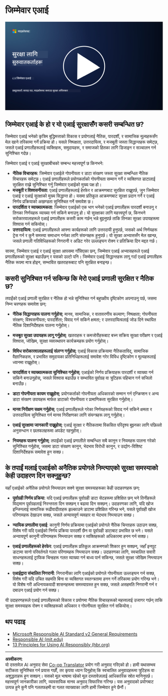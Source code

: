 <!--
CO_OP_TRANSLATOR_METADATA:
{
  "original_hash": "5e9775ee91bde7d44577891d5f11c4c5",
  "translation_date": "2025-09-04T00:04:05+00:00",
  "source_file": "8.3 Responsible AI.md",
  "language_code": "ne"
}
-->
# जिम्मेवार एआई

[![भिडियो हेर्नुहोस्](../../translated_images/8-3_placeholder.9a5623e020ef9751bfd82c06e3014edc976e2b2dc6ac5836571e63873a3c28b4.ne.png)](https://learn-video.azurefd.net/vod/player?id=b7517901-8f81-4475-b586-385a361c51e8)

## जिम्मेवार एआई के हो र यो एआई सुरक्षासँग कसरी सम्बन्धित छ?

जिम्मेवार एआई भनेको कृत्रिम बुद्धिमत्ताको विकास र प्रयोगलाई नैतिक, पारदर्शी, र सामाजिक मूल्यहरूसँग मेल खाने तरिकामा गर्ने प्रक्रिया हो। यसले निष्पक्षता, उत्तरदायित्व, र मजबूती जस्ता सिद्धान्तहरू समेट्छ, जसले एआई प्रणालीहरूलाई व्यक्तिहरू, समुदायहरू, र समाजको हितका लागि डिजाइन र सञ्चालन गर्न सुनिश्चित गर्दछ।

जिम्मेवार एआई र एआई सुरक्षाबीचको सम्बन्ध महत्त्वपूर्ण छ किनभने:

-   **नैतिक विचारहरू**: जिम्मेवार एआईले गोपनीयता र डाटा संरक्षण जस्ता सुरक्षा सम्बन्धित नैतिक विचारहरू समेट्छ। एआई प्रणालीहरूले प्रयोगकर्ताको गोपनीयता सम्मान गर्ने र व्यक्तिगत डाटालाई सुरक्षित राख्ने सुनिश्चित गर्नु जिम्मेवार एआईको मुख्य पक्ष हो।
-   **मजबूती र विश्वसनीयता**: एआई प्रणालीहरूलाई हेरफेर र आक्रमणबाट सुरक्षित राख्नुपर्छ, जुन जिम्मेवार एआई र एआई सुरक्षाको मुख्य सिद्धान्त हो। यसमा प्रतिकूल आक्रमणबाट सुरक्षा प्रदान गर्ने र एआई निर्णय प्रक्रियाको अखण्डता सुनिश्चित गर्ने समावेश छ।
-   **पारदर्शिता र व्याख्यात्मकता**: जिम्मेवार एआईको एक भाग भनेको एआई प्रणालीहरू पारदर्शी बनाउनु र तिनका निर्णयहरू व्याख्या गर्न सकिने बनाउनु हो। यो सुरक्षाका लागि महत्त्वपूर्ण छ, किनभने सरोकारवालाहरूले एआई प्रणालीहरू कसरी काम गर्छन् भन्ने बुझ्नुपर्छ ताकि तिनका सुरक्षा उपायहरूमा विश्वास गर्न सकियोस्।
-   **उत्तरदायित्व**: एआई प्रणालीहरूले आफ्ना कार्यहरूको लागि उत्तरदायी हुनुपर्छ, जसको अर्थ निर्णयहरू ट्रेस गर्न र कुनै समस्या समाधान गर्नका लागि संयन्त्रहरू हुनुपर्छ। यो सुरक्षा अभ्याससँग मेल खान्छ, जसले प्रणाली गतिविधिहरूको निगरानी र अडिट गरेर उल्लङ्घन रोक्न र प्रतिक्रिया दिन मद्दत गर्छ।

सारमा, जिम्मेवार एआई र एआई सुरक्षा आपसमा गाँसिएका छन्, जिम्मेवार एआई अभ्यासहरूले एआई प्रणालीहरूको सुरक्षा बढाउँछन् र यसको उल्टो पनि। जिम्मेवार एआई सिद्धान्तहरू लागू गर्दा एआई प्रणालीहरू नैतिक रूपमा मात्र होइन, सम्भावित खतराहरूबाट पनि सुरक्षित बनाइन्छ।

## कसरी सुनिश्चित गर्न सकिन्छ कि मेरो एआई प्रणाली सुरक्षित र नैतिक छ?

तपाईंको एआई प्रणाली सुरक्षित र नैतिक हो भन्ने सुनिश्चित गर्न बहुपक्षीय दृष्टिकोण अपनाउनु पर्छ, जसमा निम्न चरणहरू समावेश छन्:

- **नैतिक सिद्धान्तहरू पालना गर्नुहोस्**: मानव, सामाजिक, र वातावरणीय कल्याण; निष्पक्षता; गोपनीयता संरक्षण; विश्वसनीयता; पारदर्शिता; विवाद गर्न सकिने क्षमता; र उत्तरदायित्वलाई जोड दिने स्थापित नैतिक दिशानिर्देशहरू पालना गर्नुहोस्।

- **मजबूत सुरक्षा उपायहरू लागू गर्नुहोस्**: खतराहरू र कमजोरीहरूबाट बच्न सक्रिय सुरक्षा परीक्षण र एआई विश्वास, जोखिम, सुरक्षा व्यवस्थापन कार्यक्रमहरू प्रयोग गर्नुहोस्।

- **विविध सरोकारवालाहरूलाई संलग्न गर्नुहोस्**: एआई विकास प्रक्रियामा नैतिकताविद्, सामाजिक वैज्ञानिकहरू, र प्रभावित समुदायका प्रतिनिधिहरूलाई समावेश गरेर विविध दृष्टिकोण र मूल्यहरूलाई ध्यानमा राख्नुहोस्।

- **पारदर्शिता र व्याख्यात्मकता सुनिश्चित गर्नुहोस्**: एआईको निर्णय प्रक्रियाहरू पारदर्शी र व्याख्या गर्न सकिने बनाउनुहोस्, जसले विश्वास बढाउँछ र सम्भावित पूर्वाग्रह वा त्रुटिहरू पहिचान गर्न सजिलो बनाउँछ।

- **डाटा गोपनीयता कायम राख्नुहोस्**: प्रयोगकर्ताको गोपनीयता अधिकारको सम्मान गर्न एन्क्रिप्शन र अन्य डाटा संरक्षण उपायहरू मार्फत डाटाको गोपनीयता र प्रामाणिकता सुरक्षित गर्नुहोस्।

- **मानव निरीक्षण सक्षम गर्नुहोस्**: एआई प्रणालीहरूले गरेका निर्णयहरूको विवाद गर्न सकिने क्षमता र उत्तरदायित्व सुनिश्चित गर्न मानव निरीक्षणका लागि संयन्त्रहरू लागू गर्नुहोस्।

- **एआई सुरक्षामा जानकारी राख्नुहोस्**: एआई सुरक्षा र नैतिकतामा विकसित परिदृश्य बुझ्नका लागि पछिल्लो अनुसन्धान र छलफलहरूमा अपडेट रहनुहोस्।

- **नियमहरू पालना गर्नुहोस्**: तपाईंको एआई प्रणालीले सम्बन्धित सबै कानुन र नियमहरू पालना गरेको सुनिश्चित गर्नुहोस्, जसमा डाटा संरक्षण कानुन, भेदभाव विरोधी कानुन, र उद्योग-विशिष्ट दिशानिर्देशहरू समावेश हुन सक्छ।

## के तपाईं मलाई एआईको अनैतिक प्रयोगले निम्त्याएको सुरक्षा समस्याको केही उदाहरण दिन सक्नुहुन्छ?

यहाँ एआईको अनैतिक प्रयोगले निम्त्याउन सक्ने सुरक्षा समस्याहरूका केही उदाहरणहरू छन्:

- **पूर्वाग्रही निर्णय प्रक्रिया**: यदि एआई प्रणालीहरू पूर्वाग्रही डाटा सेटहरूमा प्रशिक्षित छन् भने तिनीहरूले विद्यमान पूर्वाग्रहलाई निरन्तरता दिन सक्छन् र बढावा दिन सक्छन्। उदाहरणका लागि, यदि खोज इन्जिनलाई सामाजिक रूढीवादीताहरू झल्काउने डाटामा प्रशिक्षित गरिन्छ भने, यसले पूर्वाग्रही खोज परिणामहरू देखाउन सक्छ, जसले अन्यायपूर्ण व्यवहार वा भेदभाव निम्त्याउन सक्छ।

- **न्यायिक प्रणालीमा एआई**: कानुनी निर्णय प्रक्रियामा एआईको प्रयोगले नैतिक चिन्ताहरू उठाउन सक्छ, विशेष गरी यदि एआईको निर्णय प्रक्रिया पारदर्शी छैन वा पूर्वाग्रही डाटाबाट प्रभावित छ भने। यसले अन्यायपूर्ण कानुनी परिणामहरू निम्त्याउन सक्छ र व्यक्तिहरूको अधिकारमा हनन गर्न सक्छ।

- **एआई प्रणालीहरूको हेरफेर**: एआई प्रणालीहरू प्रतिकूल आक्रमणको शिकार हुन सक्छन्, जहाँ इनपुट डाटामा सानो परिवर्तनले गलत परिणामहरू निम्त्याउन सक्छ। उदाहरणका लागि, स्वचालित सवारी साधनहरूलाई ट्राफिक चिन्हहरू गलत व्याख्या गर्न बाध्य पार्न सकिन्छ, जसले सुरक्षा जोखिम निम्त्याउन सक्छ।

- **एआईद्वारा संचालित निगरानी**: निगरानीका लागि एआईको प्रयोगले गोपनीयता उल्लङ्घन गर्न सक्छ, विशेष गरी यदि उचित सहमति बिना वा व्यक्तिगत स्वतन्त्रतामा हनन गर्ने तरिकामा प्रयोग गरिन्छ भने। यो विशेष गरी अधिनायकवादी शासनहरूमा समस्याग्रस्त हुन सक्छ, जसले असहमति निगरानी गर्न र दबाउन एआई प्रयोग गर्न सक्छ।

यी उदाहरणहरूले एआई प्रणालीहरूको विकास र प्रयोगमा नैतिक विचारहरूको महत्त्वलाई उजागर गर्छन् ताकि सुरक्षा समस्याहरू रोक्न र व्यक्तिहरूको अधिकार र गोपनीयता सुरक्षित गर्न सकियोस्।

## थप पढाइ

 - [Microsoft Responsible AI Standard v2 General Requirements](https://query.prod.cms.rt.microsoft.com/cms/api/am/binary/RE5cmFl?culture=en-us&country=us&WT.mc_id=academic-96948-sayoung)
 - [Responsible AI (mit.edu)](https://sloanreview.mit.edu/big-ideas/responsible-ai/)
 - [13 Principles for Using AI Responsibly (hbr.org)](https://hbr.org/2023/06/13-principles-for-using-ai-responsibly)

---

**अस्वीकरण**:  
यो दस्तावेज़ AI अनुवाद सेवा [Co-op Translator](https://github.com/Azure/co-op-translator) प्रयोग गरी अनुवाद गरिएको हो। हामी यथासम्भव सटीकता सुनिश्चित गर्न प्रयास गर्छौं, तर कृपया ध्यान दिनुहोस् कि स्वचालित अनुवादहरूमा त्रुटिहरू वा अशुद्धताहरू हुन सक्छन्। यसको मूल भाषामा रहेको मूल दस्तावेज़लाई आधिकारिक स्रोत मानिनुपर्छ। महत्त्वपूर्ण जानकारीका लागि, व्यावसायिक मानव अनुवाद सिफारिस गरिन्छ। यस अनुवादको प्रयोगबाट उत्पन्न हुने कुनै पनि गलतफहमी वा गलत व्याख्याका लागि हामी जिम्मेवार हुने छैनौं।